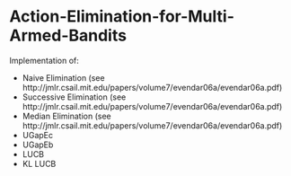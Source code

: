 # Action-Elimination-for-Multi-Armed-Bandits

Implementation of:
<ul>
 <li>Naive Elimination (see http://jmlr.csail.mit.edu/papers/volume7/evendar06a/evendar06a.pdf) </li>
 <li>Successive Elimination (see http://jmlr.csail.mit.edu/papers/volume7/evendar06a/evendar06a.pdf) </li>
 <li>Median Elimination (see http://jmlr.csail.mit.edu/papers/volume7/evendar06a/evendar06a.pdf) </li>
 <li>UGapEc </li>
 <li>UGapEb </li>
 <li>LUCB </li>
 <li>KL LUCB </li>
 <ul>
